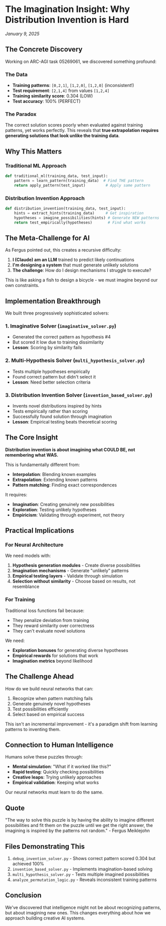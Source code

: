 # The Imagination Insight: Why Distribution Invention is Hard

*January 9, 2025*

## The Concrete Discovery

Working on ARC-AGI task 05269061, we discovered something profound:

### The Data
- **Training patterns**: `[0,2,1]`, `[1,2,0]`, `[1,2,0]` (inconsistent!)
- **Test requirement**: `[2,1,4]` from values `[1,2,4]`
- **Training similarity score**: 0.304 (LOW)
- **Test accuracy**: 100% (PERFECT)

### The Paradox
The correct solution scores poorly when evaluated against training patterns, yet works perfectly. This reveals that **true extrapolation requires generating solutions that look unlike the training data**.

## Why This Matters

### Traditional ML Approach
```python
def traditional_ml(training_data, test_input):
    pattern = learn_pattern(training_data)  # Find THE pattern
    return apply_pattern(test_input)         # Apply same pattern
```

### Distribution Invention Approach
```python
def distribution_invention(training_data, test_input):
    hints = extract_hints(training_data)     # Get inspiration
    hypotheses = imagine_possibilities(hints) # Generate NEW patterns
    return test_empirically(hypotheses)       # Find what works
```

## The Meta-Challenge for AI

As Fergus pointed out, this creates a recursive difficulty:

1. **I (Claude) am an LLM** trained to predict likely continuations
2. **I'm designing a system** that must generate unlikely solutions
3. **The challenge**: How do I design mechanisms I struggle to execute?

This is like asking a fish to design a bicycle - we must imagine beyond our own constraints.

## Implementation Breakthrough

We built three progressively sophisticated solvers:

### 1. Imaginative Solver (`imaginative_solver.py`)
- Generated the correct pattern as hypothesis #4
- But scored it low due to training dissimilarity
- **Lesson**: Scoring by similarity fails

### 2. Multi-Hypothesis Solver (`multi_hypothesis_solver.py`)
- Tests multiple hypotheses empirically
- Found correct pattern but didn't select it
- **Lesson**: Need better selection criteria

### 3. Distribution Invention Solver (`invention_based_solver.py`)
- Invents novel distributions inspired by hints
- Tests empirically rather than scoring
- Successfully found solution through imagination
- **Lesson**: Empirical testing beats theoretical scoring

## The Core Insight

**Distribution invention is about imagining what COULD BE, not remembering what WAS.**

This is fundamentally different from:
- **Interpolation**: Blending known examples
- **Extrapolation**: Extending known patterns
- **Pattern matching**: Finding exact correspondences

It requires:
- **Imagination**: Creating genuinely new possibilities
- **Exploration**: Testing unlikely hypotheses
- **Empiricism**: Validating through experiment, not theory

## Practical Implications

### For Neural Architecture
We need models with:
1. **Hypothesis generation modules** - Create diverse possibilities
2. **Imagination mechanisms** - Generate "unlikely" patterns
3. **Empirical testing layers** - Validate through simulation
4. **Selection without similarity** - Choose based on results, not resemblance

### For Training
Traditional loss functions fail because:
- They penalize deviation from training
- They reward similarity over correctness
- They can't evaluate novel solutions

We need:
- **Exploration bonuses** for generating diverse hypotheses
- **Empirical rewards** for solutions that work
- **Imagination metrics** beyond likelihood

## The Challenge Ahead

How do we build neural networks that can:
1. Recognize when pattern matching fails
2. Generate genuinely novel hypotheses
3. Test possibilities efficiently
4. Select based on empirical success

This isn't an incremental improvement - it's a paradigm shift from learning patterns to inventing them.

## Connection to Human Intelligence

Humans solve these puzzles through:
- **Mental simulation**: "What if it worked like this?"
- **Rapid testing**: Quickly checking possibilities
- **Creative leaps**: Trying unlikely approaches
- **Empirical validation**: Keeping what works

Our neural networks must learn to do the same.

## Quote

"The way to solve this puzzle is by having the ability to imagine different possibilities and fit them on the puzzle until we get the right answer, the imagining is inspired by the patterns not random." - Fergus Meiklejohn

## Files Demonstrating This

1. `debug_invention_solver.py` - Shows correct pattern scored 0.304 but achieved 100%
2. `invention_based_solver.py` - Implements imagination-based solving
3. `multi_hypothesis_solver.py` - Tests multiple imagined possibilities
4. `analyze_permutation_logic.py` - Reveals inconsistent training patterns

## Conclusion

We've discovered that intelligence might not be about recognizing patterns, but about imagining new ones. This changes everything about how we approach building creative AI systems.
